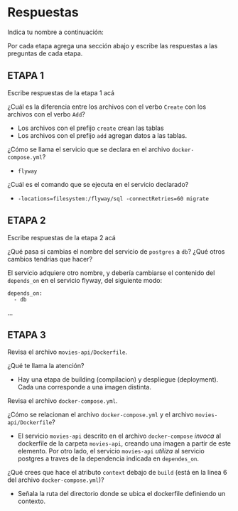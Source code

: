 # Respuestas

Indica tu nombre a continuación: 

Por cada etapa agrega una sección abajo y escribe las respuestas a las preguntas de cada etapa.

## ETAPA 1

Escribe respuestas de la etapa 1 acá

¿Cuál es la diferencia entre los archivos con el verbo `Create` con los archivos con el verbo `Add`?
* Los archivos con el prefijo `create` crean las tablas
* Los archivos con el prefijo `add` agregan datos a las tablas.

¿Cómo se llama el servicio que se declara en el archivo `docker-compose.yml`?
* `flyway`

¿Cuál es el comando que se ejecuta en el servicio declarado?
* `-locations=filesystem:/flyway/sql -connectRetries=60 migrate`


## ETAPA 2

Escribe respuestas de la etapa 2 acá

¿Qué pasa si cambias el nombre del servicio de `postgres` a `db`? ¿Qué otros cambios tendrías que hacer?

El servicio adquiere otro nombre, y debería cambiarse el contenido del `depends_on` en el servicio flyway, del siguiente modo:
```
depends_on:
  - db
```
...

## ETAPA 3

Revisa el archivo `movies-api/Dockerfile`.

¿Qué te llama la atención?

* Hay una etapa de building (compilacion) y despliegue (deployment). Cada una corresponde a una imagen distinta.

Revisa el archivo `docker-compose.yml`.

¿Cómo se relacionan el archivo `docker-compose.yml` y el archivo `movies-api/Dockerfile`?

* El servicio `movies-api` descrito en el archivo `docker-compose` _invoca_ al dockerfile de la carpeta `movies-api`, creando una imagen a partir de este elemento. Por otro lado, el servicio `movies-api` *utiliza* al servicio postgres a traves de la dependencia indicada en `dependes_on`.

¿Qué crees que hace el atributo `context` debajo de `build` (está en la linea 6 del archivo `docker-compose.yml`)?

* Señala la ruta del directorio donde se ubica el dockerfile definiendo un contexto.
